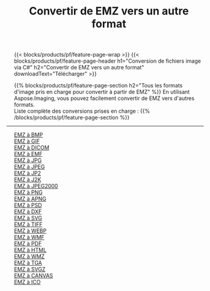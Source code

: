 ﻿---
title: Convertir de EMZ vers un autre format 
weight: 3920
url: /fr/net/conversion/from/emz 
lang: fr
langdirlevel: 2
locales: zh-hans,ja,it,ru,de,es,fr,nl,id,lt,pl,pt,vi,tr,ko,zh-hant,ar,hi,th,sv,cs,uk,he
description: En utilisant Aspose.Imaging, vous pouvez facilement convertir de EMZ vers un autre format
---

{{< blocks/products/pf/feature-page-wrap >}}
{{< blocks/products/pf/feature-page-header h1="Conversion de fichiers image via C#" h2="Convertir de EMZ vers un autre format" downloadText="Télécharger" >}}


{{% blocks/products/pf/feature-page-section  h2="Tous les formats d'image pris en charge pour convertir à partir de EMZ" %}}
En utilisant Aspose.Imaging, vous pouvez facilement convertir de EMZ vers d'autres formats.
<br/>
Liste complète des conversions prises en charge :
{{% /blocks/products/pf/feature-page-section %}}
<div class="container-fluid productfamilypage bg-gray">
    <div class="convertypes bg-gray agp-content section">
        <div class="container">
		<hr style="margin-left:-20px;"/>
		<div class="row other-converters">
		    <div class='col-md-2 other-converter remove-lp remove-rp'><a href="/imaging/fr/net/conversion/emz-to-bmp" >EMZ à BMP</a></div><div class='col-md-2 other-converter remove-lp remove-rp'><a href="/imaging/fr/net/conversion/emz-to-gif" >EMZ à GIF</a></div><div class='col-md-2 other-converter remove-lp remove-rp'><a href="/imaging/fr/net/conversion/emz-to-dicom" >EMZ à DICOM</a></div><div class='col-md-2 other-converter remove-lp remove-rp'><a href="/imaging/fr/net/conversion/emz-to-emf" >EMZ à EMF</a></div><div class='col-md-2 other-converter remove-lp remove-rp'><a href="/imaging/fr/net/conversion/emz-to-jpg" >EMZ à JPG</a></div><div class='col-md-2 other-converter remove-lp remove-rp'><a href="/imaging/fr/net/conversion/emz-to-jpeg" >EMZ à JPEG</a></div><div class='col-md-2 other-converter remove-lp remove-rp'><a href="/imaging/fr/net/conversion/emz-to-jp2" >EMZ à JP2</a></div><div class='col-md-2 other-converter remove-lp remove-rp'><a href="/imaging/fr/net/conversion/emz-to-j2k" >EMZ à J2K</a></div><div class='col-md-2 other-converter remove-lp remove-rp'><a href="/imaging/fr/net/conversion/emz-to-jpeg2000" >EMZ à JPEG2000</a></div><div class='col-md-2 other-converter remove-lp remove-rp'><a href="/imaging/fr/net/conversion/emz-to-png" >EMZ à PNG</a></div><div class='col-md-2 other-converter remove-lp remove-rp'><a href="/imaging/fr/net/conversion/emz-to-apng" >EMZ à APNG</a></div><div class='col-md-2 other-converter remove-lp remove-rp'><a href="/imaging/fr/net/conversion/emz-to-psd" >EMZ à PSD</a></div><div class='col-md-2 other-converter remove-lp remove-rp'><a href="/imaging/fr/net/conversion/emz-to-dxf" >EMZ à DXF</a></div><div class='col-md-2 other-converter remove-lp remove-rp'><a href="/imaging/fr/net/conversion/emz-to-svg" >EMZ à SVG</a></div><div class='col-md-2 other-converter remove-lp remove-rp'><a href="/imaging/fr/net/conversion/emz-to-tiff" >EMZ à TIFF</a></div><div class='col-md-2 other-converter remove-lp remove-rp'><a href="/imaging/fr/net/conversion/emz-to-webp" >EMZ à WEBP</a></div><div class='col-md-2 other-converter remove-lp remove-rp'><a href="/imaging/fr/net/conversion/emz-to-wmf" >EMZ à WMF</a></div><div class='col-md-2 other-converter remove-lp remove-rp'><a href="/imaging/fr/net/conversion/emz-to-pdf" >EMZ à PDF</a></div><div class='col-md-2 other-converter remove-lp remove-rp'><a href="/imaging/fr/net/conversion/emz-to-html" >EMZ à HTML</a></div><div class='col-md-2 other-converter remove-lp remove-rp'><a href="/imaging/fr/net/conversion/emz-to-wmz" >EMZ à WMZ</a></div><div class='col-md-2 other-converter remove-lp remove-rp'><a href="/imaging/fr/net/conversion/emz-to-tga" >EMZ à TGA</a></div><div class='col-md-2 other-converter remove-lp remove-rp'><a href="/imaging/fr/net/conversion/emz-to-svgz" >EMZ à SVGZ</a></div><div class='col-md-2 other-converter remove-lp remove-rp'><a href="/imaging/fr/net/conversion/emz-to-canvas" >EMZ à CANVAS</a></div><div class='col-md-2 other-converter remove-lp remove-rp'><a href="/imaging/fr/net/conversion/emz-to-ico" >EMZ à ICO</a></div>
                </div>
        </div>
    </div>
</div>
<br/>

